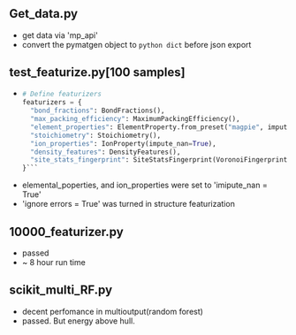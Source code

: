 # 

## Get_data.py
- get data via 'mp_api'
- convert the pymatgen object to ```python dict``` before json export

## test_featurize.py[100 samples]
- ```python
  # Define featurizers
  featurizers = {
    "bond_fractions": BondFractions(),
    "max_packing_efficiency": MaximumPackingEfficiency(),
    "element_properties": ElementProperty.from_preset("magpie", impute_nan=True),
    "stoichiometry": Stoichiometry(),
    "ion_properties": IonProperty(impute_nan=True),
    "density_features": DensityFeatures(),
    "site_stats_fingerprint": SiteStatsFingerprint(VoronoiFingerprint())
  }```
- elemental_poperties, and ion_properties were set to 'imipute_nan = True'
- 'ignore errors = True' was turned in structure featurization

## 10000_featurizer.py
- passed
- ~ 8 hour run time

## scikit_multi_RF.py
- decent perfomance in multioutput(random forest)
- passed. But energy above hull.